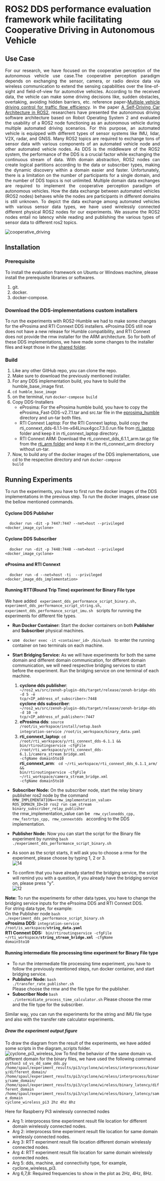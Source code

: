# ROS2 DDS performance evaluation framework while facilitating Cooperative Driving in Autonomous Vehicle

## Use Case
<p align="justify">
  For our research, we have focused on the cooperative perception of the autonomous vehicle use case.The cooperative perception paradigm depends on exchanging the sensor, camera, or radio device data via wireless communication to extend the sensing capabilities over the line-of-sight and field-of-view for automotive vehicles. According to the received data, the vehicle can make some driving decisions like, sudden obstacles, overtaking, avoiding hidden barriers, etc. reference paper-<a href="https://ieeexplore.ieee.org/document/6232187">Multiple vehicle driving control for traffic flow efficiency</a>. In the paper <a href="https://ieeexplore.ieee.org/document/9041020" title="A Self-Driving Car Architecture in ROS2">A Self-Driving Car Architecture in ROS2</a>, researchers have presented the autonomous driving software architecture based on Robot Operating System 2 and evaluated the usability of a ROS2 node functioning as an autonomous vehicle during multiple automated driving scenarios. For this purpose, an automated vehicle is equipped with different types of sensor systems like IMU, lidar, V2X, radar, and GNSS. Many ROS2 topics are required to exchange tons of sensor data with various components of an automated vehicle node and other automated vehicle nodes. As DDS is the middleware of the ROS2 system, the performance of the DDS is a crucial factor while exchanging the continuous stream of data. With domain abstraction, ROS2 nodes can create logical partitions according to the data or subscriber types, making the dynamic discovery within a domain easier and faster. Unfortunately, there is a limitation on the number of participants for a single domain, and the number of DDS topics is not unlimited. Multiple domain data exchanges are required to implement the cooperative perception paradigm of autonomous vehicles. How the data exchange between automated vehicles (ROS2 nodes) behaves while the nodes are participants in different domains is still unknown. To depict the data exchange among automated vehicles with various sensor data types, we have used wirelessly connected different physical ROS2 nodes for our experiments. We assume the ROS2 nodes entail no latency while reading and publishing the various types of sensor data to different ros2 topics.
</p>


![cooperative_driving](https://github.com/sumitpaulde/ros2-dds-performance-evaluation/assets/62351460/d3b830e1-5097-4ec3-9a5e-121a4783decc)

## Installation

### Prerequisite
To install the evaluation framework on Ubuntu or Windows machine, please install the prerequisite libraries or softwares.

1. git.
2. docker.
3. docker-compose.

### Download the DDS-implementations custom installers
To run the experiments with ROS2-Humble we had to make some changes for the eProsima and RTI Connext DDS installers. eProsima DDS still now does not have a new release for Humble compatibility, and RTI Connext does not provide the rmw installer for the ARM architecture. So for both of these DDS implementations, we have made some changes to the installer files and kept those in the [shared folder](https://tubcloud.tu-berlin.de/s/jC93LXrt9ScKF7r).

### Build
1. Like any other GitHub repo, you can clone the repo.
1. Make sure to download the previously mentioned installer.
1. For any DDS implementation build, you have to build the humble_base_image first.
1. <code>cd humble_base_image</code>
1. on the terminal, run <code>docker-compose build</code>
1. Copy DDS-Installers
    * eProsima: For the eProsima humble build, you have to copy the eProsima_Fast-DDS-v2.7.1.tar and src.tar file in the [eprosima_humble](https://tubcloud.tu-berlin.de/s/jC93LXrt9ScKF7r) directory and un-tar both files.
    * RTI Connext Laptop: For the RTI Connext laptop, build copy the rti_connext_dds-6.1.1-lm-x64Linux4gcc7.3.0.run file from [rti_laptop](https://tubcloud.tu-berlin.de/s/jC93LXrt9ScKF7r) folder and keep it in rti_connext_laptop directory.
    *  RTI Connext ARM: Download the rti_connext_dds_6.1.1_arm.tar.gz file from the [rti_arm folder](https://tubcloud.tu-berlin.de/s/jC93LXrt9ScKF7r) and keep it in the rti_connext_arm directory without un-tar.
1. Now, to build any of the docker images of the DDS implementations, use cd to the respective directory and run <code>docker-compose build</code>

## Running Experiments
To run the experiments, you have to first run the docker images of the DDS implementations in the previous step. To run the docker images, please use the bellow mentioned commands.

#### Cyclone DDS Publisher
      docker run -dit -p 7447:7447 --net=host --privileged  <docker_image_cyclone>
#### Cyclone DDS Subscriber
      docker run -dit -p 7448:7448 --net=host --privileged  <docker_image_cyclone>
#### eProsima and RTI Connext
      docker run -d --net=host -ti  --privileged <docker_image_dds_implementation>

#### Running RTT(Round Trip Time) experiment for Binary File type
We have added <code> experiment_dds_performance_script_binary.sh, experiment_dds_performance_script_string.sh, experiment_dds_performance_script_imu.sh </code> scripts for running the experiments for different file types.

* **Run Docker Container:** Start the docker containers on both **Publisher** and **Subscriber** physical machines.
* use  <code> docker exec -it <container_id> /bin/bash </code> to enter the running container on two terminals on each machine.
* **Start Bridging Service:** As we will have experiments for both the same domain and different domain communication, for different domain communication, we will need respective bridging services to start before the experiment. Run the bridging service on one terminal of each machine.
    1. **cyclone dds publisher**: <code> ~/ros2_ws/src/zenoh-plugin-dds/target/release/zenoh-bridge-dds -d 5 -e tcp/<IP_address_of_subscriber>:7448</code> <br>
       **cyclone dds subscriber**: <code> ~/ros2_ws/src/zenoh-plugin-dds/target/release/zenoh-bridge-dds -d 10 -e tcp/<IP_address_of_publisher>:7447</code> <br>
    1. **eProsima dds**: <code>source /root/is_workspace/install/setup.bash</code> <br>
        <code>integration-service /root/is_workspace/binary_data.yaml</code> <br>
    1. **rti_connext_laptop**: <code>cd /root/rti_workspace/y/rti_connext_dds-6.1.1 && bin/rtiroutingservice -cfgFile /root/rti_workspace/y/rti_connext_dds-6.1.1/camera_stream_bridge.xml -cfgName domain5to10</code> <br>
       **rti_connext_arm**: <code> cd ~/rti_workspace/rti_connext_dds_6.1.1_arm/ && bin/rtiroutingservice -cfgFile ~/rti_workspace/camera_stream_bridge.xml -cfgName domain5to10</code> <br>

* **Subscriber Node:** On the subscriber node, start the relay binary publisher ros2 node by the command <br>
<code>RMW_IMPLEMENTATION=<rmw_implementation_value> ROS_DOMAIN_ID=10 ros2 run cam_stream binary_subscriber_relay_publisher</code> <br>
the rmw_implementation_value can be <code> rmw_cyclonedds_cpp, rmw_fastrtps_cpp, rmw_connextdds  </code> according to the DDS implementation.
* **Publisher Node:** Now you can start the script for the Binary file experiment by running <code>bash ./experiment_dds_performance_script_binary.sh</code>
* As soon as the script starts, it will ask you to choose a rmw for the experiment, please choose by typing 1, 2 or 3.<br>
  ![14](https://github.com/sumitpaulde/ros2-dds-performance-evaluation/assets/62351460/21dd1a40-63f7-4e93-8b41-421b35548888)
* To confirm that you have already started the bridging service, the script will remind you with a question, if you already have the bridging service on, please press "y". <br>
  ![12](https://github.com/sumitpaulde/ros2-dds-performance-evaluation/assets/62351460/7965212b-0270-46fc-a494-0a9a9edc7935)

**Note:** To run the experiments for other data types, you have to change the bridging service inputs for the ePrsoima DDS and RTI Connext DDS. <br>
For string data type, for example: <br>
  On the Publisher node <code>bash ./experiment_dds_performance_script_binary.sh</code> <br>
  **eProsima DDS:** <code>integration-service /root/is_workspace/**string_data.yaml**</code> <br>
  **RTI Connext DDS:** <code>  bin/rtiroutingservice -cfgFile ~/rti_workspace/**string_stream_bridge.xml** -cfgName domain5to10</code> <br>

#### Running intermediate file processing time experiment for Binary File type
* To run the intermediate file processing time experiment, you have to follow the previously mentioned steps, run docker container, and start bridging service. <br>
* **Publisher Node:** <code>bash ./transfer_rate_publisher.sh</code> <br>
 Please choose the rmw and the file type for the publisher.
* **Subscriber Node** <code>bash ./intermidiate_process_time_calculator.sh</code>
  Please choose the rmw and the file type for the subscriber.

Similar way, you can run the experiments for the string and IMU file type and also with the transfer rate calculator experiments.

##### Draw the experiment output figure 
To draw the diagram from the result of the experiments, we have added some scripts in the diagram_scripts folder. <br>
![cyclone_pi3_wireless_low](https://github.com/sumitpaulde/ros2-dds-performance-evaluation/assets/62351460/e6e6dd8f-21ee-4f5d-886c-26f74a103dee)
To find the behavior of the same domain vs. different domain for the binary files, we have used the following command <br>
<code>python3 sd_vs_dd_same_dds.py /home/spaul/experiment_results/pi3/cyclone/wireless/interprocess/binary/different_domain/ /home/spaul/experiment_results/pi3/cyclone/wireless/interprocess/binary/same_domain/ /home/spaul/experiment_results/pi3/cyclone/wireless/binary_latency/different_domain /home/spaul/experiment_results/pi3/cyclone/wireless/binary_latency/same_domain cyclone_wireless_pi3 2hz 4hz 8hz</code> <br>

Here for Raspberry Pi3 wirelessly connected nodes
* Arg 1: interprocess time experiment result file location for different domain wirelessly connected nodes.
* Arg 2: interprocess time experiment result file location for same domain wirelessly connected nodes.
* Arg 3: RTT experiment result file location different domain wirelessly connected nodes.
* Arg 4: RTT experiment result file location for same domain wirelessly connected nodes.
* Arg 5: dds, machine, and connectivity type, for example, cyclone_wireless_pi3.
* Arg 6,7,8: Required frequencies to show in the plot as 2Hz, 4Hz, 8Hz.

  

















<code></code>





